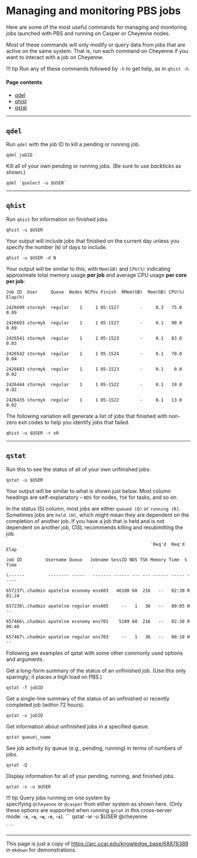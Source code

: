 ﻿# **Managing and monitoring PBS jobs**
Here are some of the most useful commands for managing and monitoring jobs launched with PBS and running on Casper or Cheyenne nodes.

Most of these commands will only modify or query data from jobs that are active on the same system. That is, run each command on Cheyenne if you want to interact with a job on Cheyenne.

!!! tip
    Run any of these commands followed by `-h` to get help, as in `qhist -h`.

#### **Page contents**
- [qdel](#managingandmonitoringpbsjobs-qdel)
- [qhist](#managingandmonitoringpbsjobs-qhist)
- [qstat](#managingandmonitoringpbsjobs-qstat)
-----
## <a name="managingandmonitoringpbsjobs-qdel"></a>**`qdel`**
Run `qdel` with the job ID to kill a pending or running job.
```
qdel jobID
```
Kill all of your own pending or running jobs. (Be sure to use *backticks* as shown.)
```
qdel `qselect -u $USER`
```
-----
## <a name="managingandmonitoringpbsjobs-qhist"></a>**`qhist`**
Run `qhist` for information on finished jobs.
```
qhist -u $USER
```
Your output will include jobs that finished on the current day unless you specify the number (`N`) of days to include.
```
qhist -u $USER -d N
```
Your output will be similar to this, with `Mem(GB)` and `CPU(%)` indicating approximate total memory usage **per job** and average CPU usage **per core per job**:
```
Job ID  User     Queue  Nodes NCPUs Finish  RMem(GB)  Mem(GB) CPU(%) Elap(h)

2426690 stormyk  regular    1     1 05-1527        -     0.3   75.0    0.09

2426693 stormyk  regular    1     1 05-1527        -     0.1   90.0    0.09

2426541 stormyk  regular    1     1 05-1523        -     0.1   83.0    0.03

2426542 stormyk  regular    1     1 05-1524        -     0.1   70.0    0.04

2426683 stormyk  regular    1     1 05-1523        -     0.1    0.0    0.02

2426444 stormyk  regular    1     1 05-1522        -     0.1   19.0    0.02

2426435 stormyk  regular    1     1 05-1522        -     0.1   13.0    0.02
```

The following variation will generate a list of jobs that finished with non-zero exit codes to help you identify jobs that failed.

```
qhist -u $USER -r x0

```

----
## <a name="managingandmonitoringpbsjobs-qstat"></a>**`qstat`**
Run this to see the status of all of your own unfinished jobs.
```
qstat -u $USER
```
Your output will be similar to what is shown just below. Most column headings are self-explanatory – `NDS` for nodes, `TSK` for tasks, and so on.

In the status (S) column, most jobs are either `queued (Q)` or `running (R)`. Sometimes jobs are `held (H)`, which might mean they are dependent on the completion of another job. If you have a job that is held and is not dependent on another job, CISL recommends killing and resubmitting the job.

```
                                                       `Req'd  Req'd   Elap

Job ID         Username Queue   Jobname SessID NDS TSK Memory Time  S Time

\------         -------- -----   ------- ------ --- --- ------ ----- - ----

657237\.chadmin apatelsm economy ens603   46100 60  216   --   02:30 R 01:24

657238\.chadmin apatelsm regular ens605     --   1   36   --   00:05 H   --

657466\.chadmin apatelsm economy ens701    5189 60  216   --   02:30 R 00:46

657467\.chadmin apatelsm regular ens703     --   1   36   --   00:10 H   --

```

Following are examples of qstat with some other commonly used options and arguments.

Get a long-form summary of the status of an unfinished job. (Use this only sparingly; it places a high load on PBS.)
```
qstat -f jobID
```
Get a single-line summary of the status of an unfinished or recently completed job (within 72 hours).
```
qstat -x jobID
```
Get information about unfinished jobs in a specified queue.
```
qstat queue\_name
```
See job activity by queue (e.g., pending, running) in terms of numbers of jobs.
```
qstat -Q
```
Display information for all of your pending, running, and finished jobs.
```
qstat -x -u $USER
```

!!! tip
    Query jobs running on one system by specifying `@cheyenne` or `@casper` from either system as shown here. (Only these options are supported when running `qstat` in this cross-server mode: **`-x`**, **`-u`**, **`-w`**, **`-n`**, **`-s`**).
    ```
    qstat -w -u $USER @cheyenne

    ```

------
This page is just a copy of https://arc.ucar.edu/knowledge_base/68878389 in `mkdown` for demonstrations.
